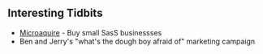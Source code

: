 ## Interesting Tidbits

- [Microaquire](https://app.microacquire.com/marketplace) - Buy small SasS businessses
- Ben and Jerry's "what's the dough boy afraid of" marketing campaign

